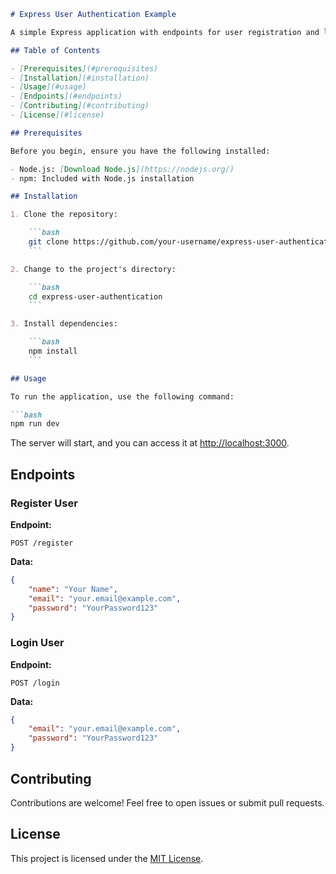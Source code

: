 ```markdown
# Express User Authentication Example

A simple Express application with endpoints for user registration and login.

## Table of Contents

- [Prerequisites](#prerequisites)
- [Installation](#installation)
- [Usage](#usage)
- [Endpoints](#endpoints)
- [Contributing](#contributing)
- [License](#license)

## Prerequisites

Before you begin, ensure you have the following installed:

- Node.js: [Download Node.js](https://nodejs.org/)
- npm: Included with Node.js installation

## Installation

1. Clone the repository:

    ```bash
    git clone https://github.com/your-username/express-user-authentication.git
    ```

2. Change to the project's directory:

    ```bash
    cd express-user-authentication
    ```

3. Install dependencies:

    ```bash
    npm install
    ```

## Usage

To run the application, use the following command:

```bash
npm run dev
```

The server will start, and you can access it at [http://localhost:3000](http://localhost:3000).

## Endpoints

### Register User

**Endpoint:**
```
POST /register
```

**Data:**
```json
{
    "name": "Your Name",
    "email": "your.email@example.com",
    "password": "YourPassword123"
}
```

### Login User

**Endpoint:**
```
POST /login
```

**Data:**
```json
{
    "email": "your.email@example.com",
    "password": "YourPassword123"
}
```

## Contributing

Contributions are welcome! Feel free to open issues or submit pull requests.

## License

This project is licensed under the [MIT License](LICENSE).
